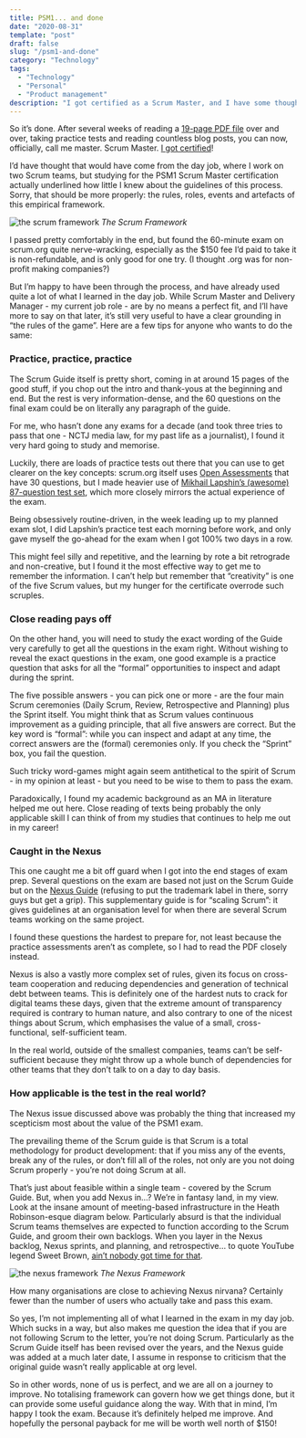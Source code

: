 ```yaml
---
title: PSM1... and done
date: "2020-08-31"
template: "post"
draft: false
slug: "/psm1-and-done" 
category: "Technology"
tags:
  - "Technology"
  - "Personal"
  - "Product management"
description: "I got certified as a Scrum Master, and I have some thoughts on how I got there."
---
```


So it’s done. After several weeks of reading a [19-page PDF file](https://www.scrumguides.org/docs/scrumguide/v2017/2017-Scrum-Guide-US.pdf#zoom=100) over and over, taking practice tests and reading countless blog posts, you can now, officially, call me master. Scrum Master. [I got certified](https://josephclift.com/media/josephclift_PSMI_certificate.pdf)!

I’d have thought that would have come from the day job, where I work on two Scrum teams, but studying for the PSM1 Scrum Master certification actually underlined how little I knew about the guidelines of this process. Sorry, that should be more properly: the rules, roles, events and artefacts of this empirical framework.

![the scrum framework](/media/psm1-and-done-1.jpg)
*The Scrum Framework*

I passed pretty comfortably in the end, but found the 60-minute exam on scrum.org quite nerve-wracking, especially as the $150 fee I’d paid to take it is non-refundable, and is only good for one try. (I thought .org was for non-profit making companies?)

But I’m happy to have been through the process, and have already used quite a lot of what I learned in the day job. While Scrum Master and Delivery Manager - my current job role - are by no means a perfect fit, and I’ll have more to say on that later, it’s still very useful to have a clear grounding in “the rules of the game”. Here are a few tips for anyone who wants to do the same:

### Practice, practice, practice

The Scrum Guide itself is pretty short, coming in at around 15 pages of the good stuff, if you chop out the intro and thank-yous at the beginning and end. But the rest is very information-dense, and the 60 questions on the final exam could be on literally any paragraph of the guide.

For me, who hasn’t done any exams for a decade (and took three tries to pass that one - NCTJ media law, for my past life as a journalist), I found it very hard going to study and memorise.

Luckily, there are loads of practice tests out there that you can use to get clearer on the key concepts: scrum.org itself uses [Open Assessments](https://www.scrum.org/open-assessments/scrum-open) that have 30 questions, but I made heavier use of [Mikhail Lapshin’s (awesome) 87-question test set](https://mlapshin.com/index.php/scrum-quizzes/), which more closely mirrors the actual experience of the exam.

Being obsessively routine-driven, in the week leading up to my planned exam slot, I did Lapshin’s practice test each morning before work, and only gave myself the go-ahead for the exam when I got 100% two days in a row.

This might feel silly and repetitive, and the learning by rote a bit retrograde and non-creative, but I found it the most effective way to get me to remember the information. I can’t help but remember that “creativity” is one of the five Scrum values, but my hunger for the certificate overrode such scruples.

### Close reading pays off

On the other hand, you will need to study the exact wording of the Guide very carefully to get all the questions in the exam right. Without wishing to reveal the exact questions in the exam, one good example is a practice question that asks for all the “formal” opportunities to inspect and adapt during the sprint.

The five possible answers - you can pick one or more - are the four main Scrum ceremonies (Daily Scrum, Review, Retrospective and Planning) plus the Sprint itself. You might think that as Scrum values continuous improvement as a guiding principle, that all five answers are correct. But the key word is “formal”: while you can inspect and adapt at any time, the correct answers are the (formal) ceremonies only. If you check the “Sprint” box, you fail the question.

Such tricky word-games might again seem antithetical to the spirit of Scrum - in my opinion at least - but you need to be wise to them to pass the exam.

Paradoxically, I found my academic background as an MA in literature helped me out here. Close reading of texts being probably the only applicable skill I can think of from my studies that continues to help me out in my career!

### Caught in the Nexus

This one caught me a bit off guard when I got into the end stages of exam prep. Several questions on the exam are based not just on the Scrum Guide but on the [Nexus Guide](https://www.scrum.org/resources/nexus-guide) (refusing to put the trademark label in there, sorry guys but get a grip). This supplementary guide is for “scaling Scrum”: it gives guidelines at an organisation level for when there are several Scrum teams working on the same project.

I found these questions the hardest to prepare for, not least because the practice assessments aren’t as complete, so I had to read the PDF closely instead.

Nexus is also a vastly more complex set of rules, given its focus on cross-team cooperation and reducing dependencies and generation of technical debt between teams. This is definitely one of the hardest nuts to crack for digital teams these days, given that the extreme amount of transparency required is contrary to human nature, and also contrary to one of the nicest things about Scrum, which emphasises the value of a small, cross-functional, self-sufficient team.

In the real world, outside of the smallest companies, teams can’t be self-sufficient because they might throw up a whole bunch of dependencies for other teams that they don’t talk to on a day to day basis.

### How applicable is the test in the real world?

The Nexus issue discussed above was probably the thing that increased my scepticism most about the value of the PSM1 exam.

The prevailing theme of the Scrum guide is that Scrum is a total methodology for product development: that if you miss any of the events, break any of the rules, or don’t fill all of the roles, not only are you not doing Scrum properly - you’re not doing Scrum at all.

That’s just about feasible within a single team - covered by the Scrum Guide. But, when you add Nexus in…? We’re in fantasy land, in my view. Look at the insane amount of meeting-based infrastructure in the Heath Robinson-esque diagram below. Particularly absurd is that the individual Scrum teams themselves are expected to function according to the Scrum Guide, and groom their own backlogs. When you layer in the Nexus backlog, Nexus sprints, and planning, and retrospective… to quote YouTube legend Sweet Brown, [ain’t nobody got time for that](https://www.youtube.com/watch?v=ydmPh4MXT3g).

![the nexus framework](/media/psm1-and-done-2.jpg)
*The Nexus Framework*

How many organisations are close to achieving Nexus nirvana? Certainly fewer than the number of users who actually take and pass this exam. 

So yes, I’m not implementing all of what I learned in the exam in my day job. Which sucks in a way, but also makes me question the idea that if you are not following Scrum to the letter, you’re not doing Scrum. Particularly as the Scrum Guide itself has been revised over the years, and the Nexus guide was added at a much later date, I assume in response to criticism that the original guide wasn’t really applicable at org level.

So in other words, none of us is perfect, and we are all on a journey to improve. No totalising framework can govern how we get things done, but it can provide some useful guidance along the way. With that in mind, I’m happy I took the exam. Because it’s definitely helped me improve. And hopefully the personal payback for me will be worth well north of $150!
